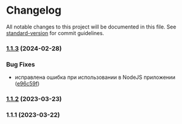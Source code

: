 # Changelog

All notable changes to this project will be documented in this file. See [standard-version](https://github.com/conventional-changelog/standard-version) for commit guidelines.

### [1.1.3](https://github.com/Infomaximum/assert/compare/v1.1.2...v1.1.3) (2024-02-28)


### Bug Fixes

* исправлена ошибка при использовании в NodeJS приложении ([e96c59f](https://github.com/Infomaximum/assert/commit/e96c59fc28ba0d2550d76a2a4efa5ed82ef55666))

### [1.1.2](https://github.com/Infomaximum/assert/compare/v1.1.1...v1.1.2) (2023-03-23)

### 1.1.1 (2023-03-22)
